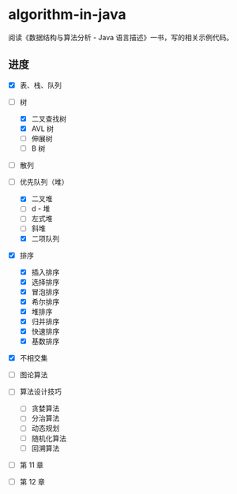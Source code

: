 # algorithm-in-java

阅读《数据结构与算法分析 - Java 语言描述》一书，写的相关示例代码。

## 进度

- [x] 表、栈、队列

- [ ] 树
  - [x] 二叉查找树
  - [x] AVL 树
  - [ ] 伸展树
  - [ ] B 树

- [ ] 散列

- [ ] 优先队列（堆）
  - [x] 二叉堆
  - [ ] d - 堆
  - [ ] 左式堆
  - [ ] 斜堆
  - [x] 二项队列

- [x] 排序
  - [x] 插入排序
  - [x] 选择排序
  - [x] 冒泡排序
  - [x] 希尔排序
  - [x] 堆排序
  - [x] 归并排序
  - [x] 快速排序
  - [x] 基数排序

- [x] 不相交集

- [ ] 图论算法

- [ ] 算法设计技巧
  - [ ] 贪婪算法
  - [ ] 分治算法
  - [ ] 动态规划
  - [ ] 随机化算法
  - [ ] 回溯算法

- [ ] 第 11 章

- [ ] 第 12 章
